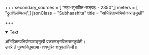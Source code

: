 +++
secondary_sources = [ "महा-सुभाषित-सङ्ग्रहः - 2350",]
meters = [ "द्रुतविलम्बितम्",]
jsonClass = "Subhaashita"
title = "अभिहिताप्यभियोगपराङ्मुखी"

+++

<details open><summary>Text</summary>

अभिहिताप्यभियोगपराङ्मुखी प्रकटमङ्गविलासमकुर्वती।  
उपरि ते पुरुषायितुमक्षमा नववधूरिव शत्रुपताकिनी॥
</details>
